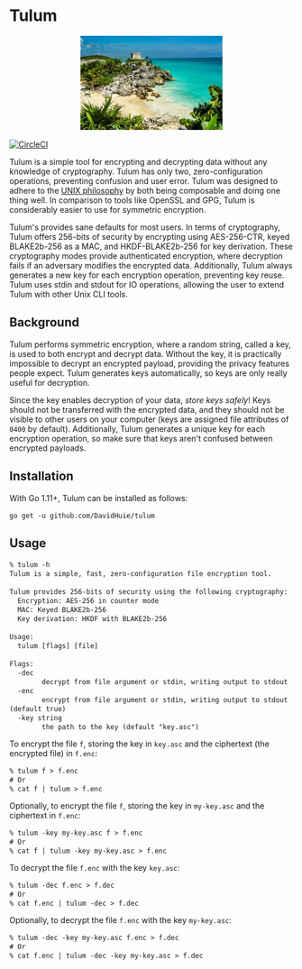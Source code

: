# Tulum

<p align="center">
    <img src="https://github.com/DavidHuie/tulum/raw/master/images/tulum.jpg" width="50%" height="50%">
</p>

[![CircleCI](https://circleci.com/gh/DavidHuie/tulum.svg?style=svg)](https://circleci.com/gh/DavidHuie/tulum)

Tulum is a simple tool for encrypting and decrypting data without any
knowledge of cryptography. Tulum has only two, zero-configuration
operations, preventing confusion and user error. Tulum was designed to
adhere to the [UNIX
philosophy](https://en.wikipedia.org/wiki/Unix_philosophy) by both
being composable and doing one thing well. In comparison to tools like
OpenSSL and GPG, Tulum is considerably easier to use for symmetric
encryption.

Tulum's provides sane defaults for most users. In terms of
cryptography, Tulum offers 256-bits of security by encrypting using
AES-256-CTR, keyed BLAKE2b-256 as a MAC, and HKDF-BLAKE2b-256 for key
derivation. These cryptography modes provide authenticated encryption,
where decryption fails if an adversary modifies the encrypted
data. Additionally, Tulum always generates a new key for each
encryption operation, preventing key reuse. Tulum uses stdin and
stdout for IO operations, allowing the user to extend Tulum with other
Unix CLI tools.

## Background

Tulum performs symmetric encryption, where a random string, called a
key, is used to both encrypt and decrypt data. Without the key, it is
practically impossible to decrypt an encrypted payload, providing the
privacy features people expect. Tulum generates keys automatically, so
keys are only really useful for decryption.

Since the key enables decryption of your data, *store keys safely*!
Keys should not be transferred with the encrypted data, and they
should not be visible to other users on your computer (keys are
assigned file attributes of `0400` by default). Additionally, Tulum
generates a unique key for each encryption operation, so make sure
that keys aren't confused between encrypted payloads.

## Installation

With Go 1.11+, Tulum can be installed as follows:
```shell
go get -u github.com/DavidHuie/tulum
```

## Usage

```text
% tulum -h
Tulum is a simple, fast, zero-configuration file encryption tool.

Tulum provides 256-bits of security using the following cryptography:
  Encryption: AES-256 in counter mode
  MAC: Keyed BLAKE2b-256
  Key derivation: HKDF with BLAKE2b-256

Usage:
  tulum [flags] [file]

Flags:
  -dec
    	decrypt from file argument or stdin, writing output to stdout
  -enc
    	encrypt from file argument or stdin, writing output to stdout (default true)
  -key string
    	the path to the key (default "key.asc")
```

To encrypt the file `f`, storing the key in `key.asc` and the
ciphertext (the encrypted file) in `f.enc`:
```shell
% tulum f > f.enc
# Or
% cat f | tulum > f.enc
```

Optionally, to encrypt the file `f`, storing the key in `my-key.asc`
and the ciphertext in `f.enc`:
```shell
% tulum -key my-key.asc f > f.enc
# Or
% cat f | tulum -key my-key.asc > f.enc
```

To decrypt the file `f.enc` with the key `key.asc`:
```shell
% tulum -dec f.enc > f.dec
# Or
% cat f.enc | tulum -dec > f.dec
```

Optionally, to decrypt the file `f.enc` with the key `my-key.asc`:
```shell
% tulum -dec -key my-key.asc f.enc > f.dec
# Or
% cat f.enc | tulum -dec -key my-key.asc > f.dec
```
